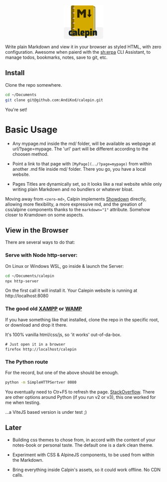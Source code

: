 <p align="center" width="100%">
  <img width="25%" src="./assets/img/calepin-logo.png">
</p>


Write plain Markdown and view it in your browser as styled HTML, with zero configuration. Awesome when paierd with the [sh:erpa](https://github.com/AndiKod/sherpa) CLI Assistant, to manage todos, bookmarks, notes, save to git, etc.

## Install

Clone the repo somewhere. 
```bash
cd ~/Documents
git clone git@github.com:AndiKod/calepin.git
```
You're set! 


# Basic Usage

- Any mypage.md inside the md/ folder, will be available as webpage at url/?page=mypage. The 'url' part will be different according to the choosen method. 

- Point a link to that page with `[MyPage](../?page=mypage)` from within another .md file inside md/ folder. There you go, you have a local website.

- Pages Titles are dynamically set, so it looks like a real website while only writing plain Markdown and no bundlers or whatever bloat.

Moving away from `<zero-md>`, Calpin implements [Showdown](#) directly, allowing more flexibility, a more expressive md, and the greation of css/alpine components thanks to the `markdown="1"` attribute. Somehow closer to Kramdown on some aspects.



## View in the Browser

There are several ways to do that:

### Serve with Node http-server:

On Linux or Windows WSL, go inside & launch the Server:

```bash
cd ~/Documents/calepin
npx http-server 
```

On the first call it will install it. Your Calepin website is running at http://localhost:8080

### The good old [XAMPP](https://www.apachefriends.org/index.html) or [WAMP](https://www.wampserver.com/en/) 

If you have something like that installed, clone the repo in the specific root, or download and drop it there. 

It's 100% vanilla html/css/js, so 'it works' out-of-da-box. 

```
# Just open it in a browser
firefox http://localhost/calepin
```

### The Python route  

For the record, but one of the above should be enough.

```bash
python -m SimpleHTTPSertver 8080

```
You eventually need to Ctr+F5 to refresh the page. [StackOverflow](https://stackoverflow.com/questions/12193803/invoke-python-simplehttpserver-from-command-line-with-no-cache-option). There are other options around Python (if you run v2 or v3), this one worked for me when testing.



...a ViteJS based version is under test ;)

## Later

- Building css themes to chose from, in accord with the content of your notes-book or personal taste. The default one is a dark clean theme.

- Experiment with CSS & AlpineJS components, to be used from within the Markdown.

- Bring everything inside Calpin's assets, so it could work offline. No CDN calls.


